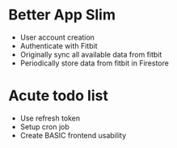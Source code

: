 # Better App Slim

- User account creation
- Authenticate with Fitbit
- Originally sync all available data from fitbit
- Periodically store data from fitbit in Firestore

# Acute todo list
- Use refresh token
- Setup cron job
- Create BASIC frontend usability
